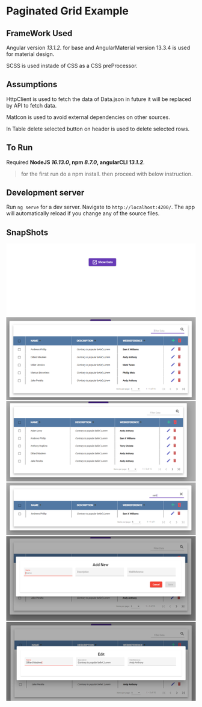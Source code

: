 # Paginated Grid Example

## FrameWork Used
Angular version _13.1.2_. for base and AngularMaterial version 13.3.4 is used for material design.

SCSS is used instade of CSS as a CSS preProcessor.

## Assumptions
HttpClient is used to fetch the data of Data.json in future it will be replaced by API to fetch data.

MatIcon is used to avoid external dependencies on other sources.

In Table delete selected button on header is used to delete selected rows.

## To Run
Required **NodeJS _16.13.0_, npm _8.7.0_, angularCLI _13.1.2_**.
>for the first run do a npm install.
>then proceed with below instruction.

## Development server

Run `ng serve` for a dev server. Navigate to `http://localhost:4200/`. The app will automatically reload if you change any of the source files.

<!-- 
## Build

Run `ng build` to build the project. The build artifacts will be stored in the `dist/` directory.

## Running unit tests

Run `ng test` to execute the unit tests via [Karma](https://karma-runner.github.io).

## Running end-to-end tests

Run `ng e2e` to execute the end-to-end tests via a platform of your choice. To use this command, you need to first add a package that implements end-to-end testing capabilities. -->

## SnapShots

![This is an image](src/assets/snapshot/capture_01.PNG)
![This is an image](src/assets/snapshot/capture_02.PNG)
![This is an image](src/assets/snapshot/capture_03.PNG)
![This is an image](src/assets/snapshot/capture_04.PNG)
![This is an image](src/assets/snapshot/capture_05.PNG)
![This is an image](src/assets/snapshot/capture_06.PNG)
